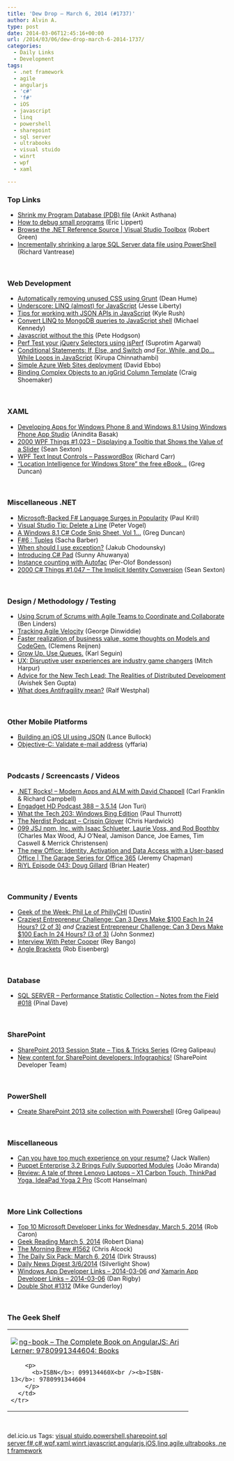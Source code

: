 ```yaml
---
title: 'Dew Drop – March 6, 2014 (#1737)'
author: Alvin A.
type: post
date: 2014-03-06T12:45:16+00:00
url: /2014/03/06/dew-drop-march-6-2014-1737/
categories:
  - Daily Links
  - Development
tags:
  - .net framework
  - agile
  - angularjs
  - 'c#'
  - 'f#'
  - iOS
  - javascript
  - linq
  - powershell
  - sharepoint
  - sql server
  - ultrabooks
  - visual stuido
  - winrt
  - wpf
  - xaml

---
```

### <a name="top"></a>Top Links

  * <a href="http://blogs.msdn.com/b/vcblog/archive/2014/03/05/shrink-my-program-database-pdb-file.aspx" target="_blank">Shrink my Program Database (PDB) file</a> (Ankit Asthana)
  * <a href="http://ericlippert.com/2014/03/05/how-to-debug-small-programs/?utm_source=rss&utm_medium=rss&utm_campaign=how-to-debug-small-programs" target="_blank">How to debug small programs</a> (Eric Lippert)
  * <a href="http://channel9.msdn.com/Shows/Visual-Studio-Toolbox/Browse-the-NET-Reference-Source" target="_blank">Browse the .NET Reference Source | Visual Studio Toolbox</a> (Robert Green)
  * <a href="http://feedproxy.google.com/~r/MSSQLTips-LatestSqlServerTips/~3/5RGdPgCXEHI/tip.asp" target="_blank">Incrementally shrinking a large SQL Server data file using PowerShell</a> (Richard Vantrease)

&nbsp;

<!--EndFragment-->

<a name="web"></a>

### Web Development

  * <a href="http://feedproxy.google.com/~r/DeanHumesBlog/~3/-PSBKul-Ypo/6101" target="_blank">Automatically removing unused CSS using Grunt</a> (Dean Hume)
  * <a href="http://blog.falafel.com/Blogs/jesseliberty/jesse-liberty/2014/03/05/underscore-linq-(almost)-for-javascript" target="_blank">Underscore: LINQ (almost) for JavaScript</a> (Jesse Liberty)
  * <a href="http://kylerush.net/blog/tips-for-working-with-json-api-javascript/" target="_blank">Tips for working with JSON APIs in JavaScript</a> (Kyle Rush)
  * <a href="http://blog.michaelckennedy.net/2014/03/05/convert-linq-to-mongodb-queries-to-javascript-shell/" target="_blank">Convert LINQ to MongoDB queries to JavaScript shell</a> (Michael Kennedy)
  * <a href="http://feedproxy.google.com/~r/oreilly/news/~3/h1EI7bGuGuo/javascript-without-the-this.html" target="_blank">Javascript without the this</a> (Pete Hodgson)
  * <a href="http://feedproxy.google.com/~r/netCurryRecentArticles/~3/5ElLTTjL1gw/ShowArticle.aspx" target="_blank">Perf Test your jQuery Selectors using jsPerf</a> (Suprotim Agarwal)
  * <a href="http://www.kirupa.com/html5/conditional_statements_if_else_switch_javascript.htm" target="_blank">Conditional Statements: If, Else, and Switch</a> _and_ <a href="http://www.kirupa.com/html5/loops_in_javascript.htm" target="_blank">For, While, and Do&#8230;While Loops in JavaScript</a> (Kirupa Chinnathambi)
  * <a href="http://feedproxy.google.com/~r/DavidEbbo/~3/j1W6NpOngWg/WAWSDeploy.html" target="_blank">Simple Azure Web Sites deployment</a> (David Ebbo)
  * <a href="http://www.infragistics.com/community/blogs/craig_shoemaker/archive/2014/03/05/binding-to-complex-objects-to-an-iggrid-column-template.aspx" target="_blank">Binding Complex Objects to an igGrid Column Template</a> (Craig Shoemaker)

&nbsp;

### <a name="silverlight"></a>XAML

  * <a href="http://feeds.dzone.com/~r/zones/dotnet/~3/1xCVq6h-sfg/developing-apps-windows-phone-0" target="_blank">Developing Apps for Windows Phone 8 and Windows 8.1 Using Windows Phone App Studio</a> (Anindita Basak)
  * <a href="http://wpf.2000things.com/2014/03/06/1023-displaying-a-tooltip-that-shows-the-value-of-a-slider/" target="_blank">2000 WPF Things #1,023 – Displaying a Tooltip that Shows the Value of a Slider</a> (Sean Sexton)
  * <a href="http://feedproxy.google.com/~r/BlackwaspLatestAdditions/~3/MJJKa6b_VCQ/RSSLanding.aspx" target="_blank">WPF Text Input Controls &#8211; PasswordBox</a> (Richard Carr)
  * <a href="http://coolthingoftheday.blogspot.com/2014/03/intelligence-for-windows-store-free.html" target="_blank">&#8220;Location Intelligence for Windows Store&#8221; the free eBook&#8230;</a> (Greg Duncan)

&nbsp;

### <a name="dotnet"></a>Miscellaneous .NET

  * <a href="http://www.infoworld.com/t/microsoft-net/microsoft-backed-f-language-surges-in-popularity-237689" target="_blank">Microsoft-Backed F# Language Surges in Popularity</a> (Paul Krill)
  * <a href="http://visualstudiomagazine.com/blogs/tool-tracker/2014/03/delete-a-line-in-visual-studio.aspx" target="_blank">Visual Studio Tip: Delete a Line</a> (Peter Vogel)
  * <a href="http://coolthingoftheday.blogspot.com/2014/03/a-windows-81-c-code-snip-sheet-vol-1.html" target="_blank">A Windows 8.1 C# Code Snip Sheet, Vol 1&#8230;</a> (Greg Duncan)
  * <a href="http://sachabarbs.wordpress.com/2014/03/05/f6-tuples/" target="_blank">F#6 : Tuples</a> (Sacha Barber)
  * <a href="http://chodounsky.net/2014/03/05/when-should-i-use-exception/" target="_blank">When should I use exception?</a> (Jakub Chodounsky)
  * <a href="http://www.ahuwanya.net/blog/post/introducing-csharp-pad" target="_blank">Introducing C# Pad</a> (Sunny Ahuwanya)
  * <a href="http://feedproxy.google.com/~r/jayway/posts/~3/jQFtcVOJiaI/" target="_blank">Instance counting with Autofac</a> (Per-Olof Bondesson)
  * <a href="http://csharp.2000things.com/2014/03/06/1047-the-implicit-identity-conversion/" target="_blank">2000 C# Things #1,047 – The Implicit Identity Conversion</a> (Sean Sexton)

&nbsp;

### <a name="design"></a>Design / Methodology / Testing

  * <a href="http://www.infoq.com/news/2014/03/scrum-of-scrums?utm_campaign=infoq_content&utm_source=infoq&utm_medium=feed&utm_term=global" target="_blank">Using Scrum of Scrums with Agile Teams to Coordinate and Collaborate</a> (Ben Linders)
  * <a href="http://feeds.dzone.com/~r/zones/agile/~3/qOdKRq17yKo/tracking-agile-velocity" target="_blank">Tracking Agile Velocity</a> (George Dinwiddie)
  * <a href="http://feedproxy.google.com/~r/clemensreijnen/qzrF/~3/jGNhGltIPjI/post.aspx" target="_blank">Faster realization of business value, some thoughts on Models and CodeGen.</a> (Clemens Reijnen)
  * <a href="http://openmymind.net/Grow-Up-Use-Queues" target="_blank">Grow Up. Use Queues.</a> (Karl Seguin)
  * <a href="http://wintellect.com/blogs/mharpur/ux-disruptive-user-experiences-are-industry-game-changers" target="_blank">UX: Disruptive user experiences are industry game changers</a> (Mitch Harpur)
  * <a href="http://feeds.dzone.com/~r/zones/agile/~3/AmCLH5esytw/advice-new-tech-lead-realities" target="_blank">Advice for the New Tech Lead: The Realities of Distributed Development</a> (Avishek Sen Gupta)
  * <a href="http://feedproxy.google.com/~r/geekswithblogs/~3/4BnbXx86-2Q/what-does-antifragility-mean.aspx" target="_blank">What does Antifragility mean?</a> (Ralf Westphal)

&nbsp;

### <a name="mobile"></a>Other Mobile Platforms

  * <a href="http://blog.falafel.com/Blogs/LanceBullock/lance-bullock/2014/03/06/building-an-ios-ui-using-json" target="_blank">Building an iOS UI using JSON</a> (Lance Bullock)
  * <a href="http://feedproxy.google.com/~r/iosdevblog/~3/HXr4EWymZ5U/" target="_blank">Objective-C: Validate e-mail address</a> (yffaria)

&nbsp;

### <a name="podcasts"></a>Podcasts / Screencasts / Videos

  * <a href="http://www.dotnetrocks.com/default.aspx?ShowNum=956" target="_blank">.NET Rocks! &#8211; Modern Apps and ALM with David Chappell</a> (Carl Franklin & Richard Campbell)
  * <a href="http://www.engadget.com/2014/03/05/engadget-hd-podcast-388/?ncid=rss_truncated" target="_blank">Engadget HD Podcast 388 &#8211; 3.5.14</a> (Jon Turi)
  * <a href="http://winsupersite.com/podcasts/what-tech-203-windows-bing-edition" target="_blank">What the Tech 203: Windows Bing Edition</a> (Paul Thurrott)
  * <a href="http://nerdist.libsyn.com/crispin-glover" target="_blank">The Nerdist Podcast &#8211; Crispin Glover</a> (Chris Hardwick)
  * <a href="http://javascriptjabber.com/099-jsj-npm-inc-with-isaac-schlueter-laurie-voss-and-rod-boothby/" target="_blank">099 JSJ npm, Inc. with Isaac Schlueter, Laurie Voss, and Rod Boothby</a> (Charles Max Wood, AJ O&#8217;Neal, Jamison Dance, Joe Eames, Tim Caswell & Merrick Christensen)
  * <a href="http://channel9.msdn.com/Shows/The-Garage-Series-for-Office-365/The-new-Office-Identity-Activation-and-Data-Access-with-a-User-based-Office" target="_blank">The new Office: Identity, Activation and Data Access with a User-based Office | The Garage Series for Office 365</a> (Jeremy Chapman)
  * <a href="http://riyl.podbean.com/2014/03/05/episode-043-doug-gillard/" target="_blank">RiYL Episode 043: Doug Gillard</a> (Brian Heater)

&nbsp;

### <a name="events"></a>Community / Events

  * <a href="http://www.geekadelphia.com/2014/03/05/geek-of-the-week-phil-le-of-phillychi/" target="_blank">Geek of the Week: Phil Le of PhillyCHI</a> (Dustin)
  * <a href="http://simpleprogrammer.com/2014/03/05/24-hour-100-challenge-part-2-begins/?utm_source=rss&utm_medium=rss&utm_campaign=24-hour-100-challenge-part-2-begins" target="_blank">Craziest Entrepreneur Challenge: Can 3 Devs Make $100 Each In 24 Hours? (2 of 3)</a> _and_ <a href="http://simpleprogrammer.com/2014/03/06/24-hour-100-challenge-part-3-results/?utm_source=rss&utm_medium=rss&utm_campaign=24-hour-100-challenge-part-3-results" target="_blank">Craziest Entrepreneur Challenge: Can 3 Devs Make $100 Each In 24 Hours? (3 of 3)</a> (John Sonmez)
  * <a href="http://feedproxy.google.com/~r/nettuts/~3/rexfCSmte_M/interview-with-peter-cooper--cms-19871" target="_blank">Interview With Peter Cooper</a> (Rey Bango)
  * <a href="http://eisenbergeffect.bluespire.com/anglebrackets/" target="_blank">Angle Brackets</a> (Rob Eisenberg)

&nbsp;

### <a name="sql"></a>Database

  * <a href="http://blog.sqlauthority.com/2014/03/06/sql-server-performance-statistic-collection-notes-from-the-field-018/" target="_blank">SQL SERVER – Performance Statistic Collection – Notes from the Field #018</a> (Pinal Dave)

&nbsp;

### <a name="sp"></a>SharePoint

  * <a href="http://www.greggalipeau.com/2014/03/05/sharepoint-2013-session-state-tips-tricks-series/" target="_blank">SharePoint 2013 Session State – Tips & Tricks Series</a> (Greg Galipeau)
  * <a href="http://blogs.msdn.com/b/officeapps/archive/2014/03/05/new-content-for-sharepoint-developers-infographics.aspx" target="_blank">New content for SharePoint developers: Infographics!</a> (SharePoint Developer Team)

&nbsp;

### <a name="ps"></a>PowerShell

  * <a href="http://www.greggalipeau.com/2014/03/05/create-sharepoint-2013-site-collection-with-powershell/" target="_blank">Create SharePoint 2013 site collection with Powershell</a> (Greg Galipeau)

&nbsp;

### <a name="misc"></a>Miscellaneous

  * <a href="http://blog.pluralsight.com/too-much-experience-resume" target="_blank">Can you have too much experience on your resume?</a> (Jack Wallen)
  * <a href="http://www.infoq.com/news/2014/03/puppet-enterprise-3-2?utm_campaign=infoq_content&utm_source=infoq&utm_medium=feed&utm_term=global" target="_blank">Puppet Enterprise 3.2 Brings Fully Supported Modules</a> (João Miranda)
  * <a href="http://feeds.hanselman.com/~/58266158/0/scotthanselman~Review-A-tale-of-three-Lenovo-Laptops-X-Carbon-Touch-ThinkPad-Yoga-IdeaPad-Yoga-Pro.aspx" target="_blank">Review: A tale of three Lenovo Laptops &#8211; X1 Carbon Touch, ThinkPad Yoga, IdeaPad Yoga 2 Pro</a> (Scott Hanselman)

&nbsp;

### <a name="links"></a>More Link Collections

  * <a href="http://blogs.msdn.com/b/robcaron/archive/2014/03/05/top-10-microsoft-developer-links-for-wednesday-march-5-2014.aspx" target="_blank">Top 10 Microsoft Developer Links for Wednesday, March 5, 2014</a> (Rob Caron)
  * <a href="http://feeds.regulargeek.com/~r/RegularGeek/~3/BQCsDXFLSXI/" target="_blank">Geek Reading March 5, 2014</a> (Robert Diana)
  * <a href="http://feedproxy.google.com/~r/ReflectivePerspective/~3/PLAFU5nUgT0/" target="_blank">The Morning Brew #1562</a> (Chris Alcock)
  * <a href="http://feeds.feedblitz.com/~/58287764/0/dirkstrauss~The-Daily-Six-Pack-March" target="_blank">The Daily Six Pack: March 6, 2014</a> (Dirk Strauss)
  * <a href="http://feedproxy.google.com/~r/silverlightshow/~3/-pIMVSpogI8/Daily-News-Digest-3-6-2014.aspx" target="_blank">Daily News Digest 3/6/2014</a> (Silverlight Show)
  * <a href="http://windowsappdev.com/2014/03/windows-app-developer-links-2014-03-06/" target="_blank">Windows App Developer Links &#8211; 2014-03-06</a> _and_ <a href="http://xamarinappdev.com/2014/03/xamarin-app-developer-links-2014-03-06/" target="_blank">Xamarin App Developer Links &#8211; 2014-03-06</a> (Dan Rigby)
  * <a href="http://afreshcup.com/home/2014/3/6/double-shot-1312.html" target="_blank">Double Shot #1312</a> (Mike Gunderloy)

&nbsp;

### <a name="shelf"></a>The Geek Shelf

<div id="scid:7dc1bd33-94bd-46fd-a20b-0131235bcd47:b0104266-5922-4507-89f0-b6f53d14cf6f" class="wlWriterEditableSmartContent" style="float: none; padding-bottom: 0px; padding-top: 0px; padding-left: 0px; margin: 0px; display: inline; padding-right: 0px">
  <table cellspacing="0" cellpadding="2" width="400" border="0" unselectable="on">
    <tr>
      <td valign="top" width="400">
        <p>
          <a title="ng-book - The Complete Book on AngularJS: Ari Lerner: 9780991344604: Books" href="http://www.amazon.com/exec/obidos/ASIN/099134460X/alvinashcraft-20"><img data-recalc-dims="1" decoding="async" src="https://i0.wp.com/images.amazon.com/images/P/099134460X.01.MZZZZZZZ.jpg?w=660" border="0" align="left" style="float:left" />ng-book &#8211; The Complete Book on AngularJS: Ari Lerner: 9780991344604: Books</a>
        </p>
        
        <p>
          <b>ISBN</b>: 099134460X<br /><b>ISBN-13</b>: 9780991344604
        </p>
      </td>
    </tr>
  </table>
</div>

&nbsp;

<div id="scid:0767317B-992E-4b12-91E0-4F059A8CECA8:f6834896-0c66-4f5a-b30c-33966513bbbd" class="wlWriterEditableSmartContent" style="float: none; padding-bottom: 0px; padding-top: 0px; padding-left: 0px; margin: 0px; display: inline; padding-right: 0px">
  del.icio.us Tags: <a href="http://del.icio.us/popular/visual+stuido" rel="tag">visual stuido</a>,<a href="http://del.icio.us/popular/powershell" rel="tag">powershell</a>,<a href="http://del.icio.us/popular/sharepoint" rel="tag">sharepoint</a>,<a href="http://del.icio.us/popular/sql+server" rel="tag">sql server</a>,<a href="http://del.icio.us/popular/f%23" rel="tag">f#</a>,<a href="http://del.icio.us/popular/c%23" rel="tag">c#</a>,<a href="http://del.icio.us/popular/wpf" rel="tag">wpf</a>,<a href="http://del.icio.us/popular/xaml" rel="tag">xaml</a>,<a href="http://del.icio.us/popular/winrt" rel="tag">winrt</a>,<a href="http://del.icio.us/popular/javascript" rel="tag">javascript</a>,<a href="http://del.icio.us/popular/angularjs" rel="tag">angularjs</a>,<a href="http://del.icio.us/popular/iOS" rel="tag">iOS</a>,<a href="http://del.icio.us/popular/linq" rel="tag">linq</a>,<a href="http://del.icio.us/popular/agile" rel="tag">agile</a>,<a href="http://del.icio.us/popular/ultrabooks" rel="tag">ultrabooks</a>,<a href="http://del.icio.us/popular/.net+framework" rel="tag">.net framework</a>
</div>